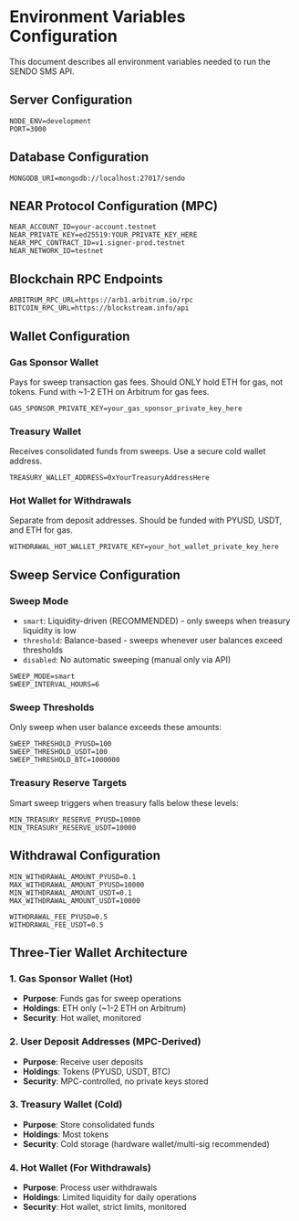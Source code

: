 # Environment Variables Configuration

This document describes all environment variables needed to run the SENDO SMS API.

## Server Configuration

```env
NODE_ENV=development
PORT=3000
```

## Database Configuration

```env
MONGODB_URI=mongodb://localhost:27017/sendo
```

## NEAR Protocol Configuration (MPC)

```env
NEAR_ACCOUNT_ID=your-account.testnet
NEAR_PRIVATE_KEY=ed25519:YOUR_PRIVATE_KEY_HERE
NEAR_MPC_CONTRACT_ID=v1.signer-prod.testnet
NEAR_NETWORK_ID=testnet
```

## Blockchain RPC Endpoints

```env
ARBITRUM_RPC_URL=https://arb1.arbitrum.io/rpc
BITCOIN_RPC_URL=https://blockstream.info/api
```

## Wallet Configuration

### Gas Sponsor Wallet
Pays for sweep transaction gas fees. Should ONLY hold ETH for gas, not tokens.
Fund with ~1-2 ETH on Arbitrum for gas fees.

```env
GAS_SPONSOR_PRIVATE_KEY=your_gas_sponsor_private_key_here
```

### Treasury Wallet
Receives consolidated funds from sweeps. Use a secure cold wallet address.

```env
TREASURY_WALLET_ADDRESS=0xYourTreasuryAddressHere
```

### Hot Wallet for Withdrawals
Separate from deposit addresses. Should be funded with PYUSD, USDT, and ETH for gas.

```env
WITHDRAWAL_HOT_WALLET_PRIVATE_KEY=your_hot_wallet_private_key_here
```

## Sweep Service Configuration

### Sweep Mode
- `smart`: Liquidity-driven (RECOMMENDED) - only sweeps when treasury liquidity is low
- `threshold`: Balance-based - sweeps whenever user balances exceed thresholds
- `disabled`: No automatic sweeping (manual only via API)

```env
SWEEP_MODE=smart
SWEEP_INTERVAL_HOURS=6
```

### Sweep Thresholds
Only sweep when user balance exceeds these amounts:

```env
SWEEP_THRESHOLD_PYUSD=100
SWEEP_THRESHOLD_USDT=100
SWEEP_THRESHOLD_BTC=1000000
```

### Treasury Reserve Targets
Smart sweep triggers when treasury falls below these levels:

```env
MIN_TREASURY_RESERVE_PYUSD=10000
MIN_TREASURY_RESERVE_USDT=10000
```

## Withdrawal Configuration

```env
MIN_WITHDRAWAL_AMOUNT_PYUSD=0.1
MAX_WITHDRAWAL_AMOUNT_PYUSD=10000
MIN_WITHDRAWAL_AMOUNT_USDT=0.1
MAX_WITHDRAWAL_AMOUNT_USDT=10000

WITHDRAWAL_FEE_PYUSD=0.5
WITHDRAWAL_FEE_USDT=0.5
```

## Three-Tier Wallet Architecture

### 1. Gas Sponsor Wallet (Hot)
- **Purpose**: Funds gas for sweep operations
- **Holdings**: ETH only (~1-2 ETH on Arbitrum)
- **Security**: Hot wallet, monitored

### 2. User Deposit Addresses (MPC-Derived)
- **Purpose**: Receive user deposits
- **Holdings**: Tokens (PYUSD, USDT, BTC)
- **Security**: MPC-controlled, no private keys stored

### 3. Treasury Wallet (Cold)
- **Purpose**: Store consolidated funds
- **Holdings**: Most tokens
- **Security**: Cold storage (hardware wallet/multi-sig recommended)

### 4. Hot Wallet (For Withdrawals)
- **Purpose**: Process user withdrawals
- **Holdings**: Limited liquidity for daily operations
- **Security**: Hot wallet, strict limits, monitored


